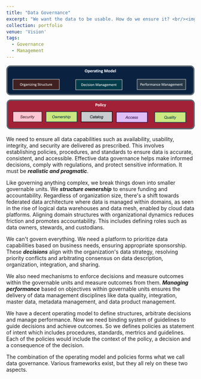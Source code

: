 ```yaml
---
title: "Data Governance"
excerpt: "We want the data to be usable. How do we ensure it? <br/><img src='/images/portfolio/DataGovernance.png'>"
collection: portfolio
venue: 'Vision'
tags:
  - Governance
  - Management
---
```


<img width="612" alt="image" src="/images/portfolio/DataGovernance.png">

We need to ensure all data capabilities such as availability, usability, integrity, and security are delivered as prescribed. This involves establishing policies, procedures, and standards to ensure data is accurate, consistent, and accessible. Effective data governance helps make informed decisions, comply with regulations, and protect sensitive information. It must be ***realistic and pragmatic***.

Like governing anything complex, we break things down into smaller governable units. We ***structure ownership*** to ensure funding and accountability. Regardless of organization size, there's a shift towards federated data architecture where data is managed within domains, as seen in the rise of logical data warehouses and data mesh, enabled by cloud data platforms. Aligning domain structures with organizational dynamics reduces friction and promotes accountability. This includes defining roles such as data owners, stewards, and custodians.

We can't govern everything. We need a platform to prioritize data capabilities based on business needs, ensuring appropriate sponsorship. These ***decisions*** align with the organization's data strategy, resolving priority conflicts and arbitrating consensus on data description, organization, integration, and sharing.

We also need mechanisms to enforce decisions and measure outcomes within the governable units and measure outcomes from them. ***Managing performance*** based on objectives within governable units ensures the delivery of data management disciplines like data quality, integration, master data, metadata management, and data product management.

We have a decent operating model to define structures, arbitrate decisions and manage performance. Now we need binding system of guidelines to guide decisions and achieve outcomes. So we defines policies as statement of intent which includes procedures, standards, mertrics and guidelines. Each of the policies would include the context of the policy, a decision and a consequence of the decision.

The combination of the operating model and policies forms what we call data governance. Various frameworks exist, but they all rely on these two aspects.
